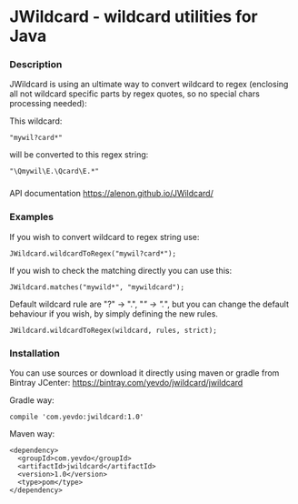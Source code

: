# JWildcard - wildcard utilities for Java

### Description
JWildcard is using an ultimate way to convert wildcard to regex (enclosing all not wildcard specific parts by regex quotes, so no special chars processing needed):

This wildcard:

    "mywil?card*"

will be converted to this regex string:

    "\Qmywil\E.\Qcard\E.*"

###
API documentation https://alenon.github.io/JWildcard/

### Examples
If you wish to convert wildcard to regex string use:

    JWildcard.wildcardToRegex("mywil?card*");

If you wish to check the matching directly you can use this:

    JWildcard.matches("mywild*", "mywildcard");


Default wildcard rule are "?" -> ".", "*" -> ".*", but you can change the default behaviour if you wish, by simply defining the new rules.

    JWildcard.wildcardToRegex(wildcard, rules, strict);

### Installation

You can use sources or download it directly using maven or gradle from Bintray JCenter: https://bintray.com/yevdo/jwildcard/jwildcard

Gradle way:

    compile 'com.yevdo:jwildcard:1.0'


Maven way:

    <dependency>
      <groupId>com.yevdo</groupId>
      <artifactId>jwildcard</artifactId>
      <version>1.0</version>
      <type>pom</type>
    </dependency>
